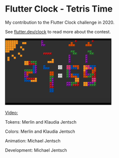 # Flutter Clock - Tetris Time

My contribution to the Flutter Clock challenge in 2020.

See [flutter.dev/clock](https://flutter.dev/clock) to read more about the contest.

<img src='screenshot.png' width='350'>

[Video:](https://youtu.be/QUarBECvlJo)

Tokens: Merlin and Klaudia Jentsch

Colors: Merlin and Klaudia Jentsch

Animation: Michael Jentsch

Development: Michael Jentsch

